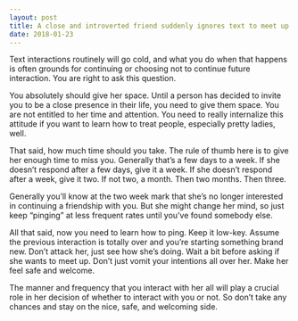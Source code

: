 ```yaml
---
layout: post
title: A close and introverted friend suddenly ignores text to meet up. Should I give her space and for how long?
date: 2018-01-23
---
```


<p>Text interactions routinely will go cold, and what you do when that happens is often grounds for continuing or choosing not to continue future interaction. You are right to ask this question.</p><p>You absolutely should give her space. Until a person has decided to invite you to be a close presence in their life, you need to give them space. You are not entitled to her time and attention. You need to really internalize this attitude if you want to learn how to treat people, especially pretty ladies, well.</p><p>That said, how much time should you take. The rule of thumb here is to give her enough time to miss you. Generally that’s a few days to a week. If she doesn’t respond after a few days, give it a week. If she doesn’t respond after a week, give it two. If not two, a month. Then two months. Then three.</p><p>Generally you’ll know at the two week mark that she’s no longer interested in continuing a friendship with you. But she might change her mind, so just keep “pinging” at less frequent rates until you’ve found somebody else.</p><p>All that said, now you need to learn how to ping. Keep it low-key. Assume the previous interaction is totally over and you’re starting something brand new. Don’t attack her, just see how she’s doing. Wait a bit before asking if she wants to meet up. Don’t just vomit your intentions all over her. Make her feel safe and welcome.</p><p>The manner and frequency that you interact with her all will play a crucial role in her decision of whether to interact with you or not. So don’t take any chances and stay on the nice, safe, and welcoming side.</p>
